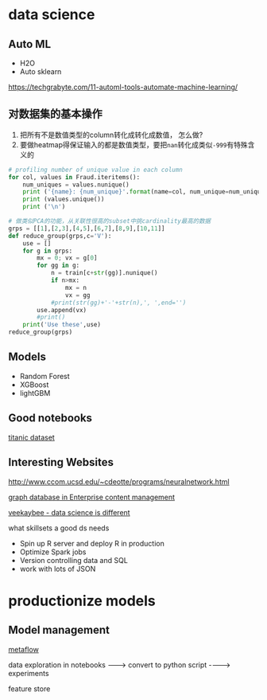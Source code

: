 # data science 

## Auto ML

- H2O
- Auto sklearn

https://techgrabyte.com/11-automl-tools-automate-machine-learning/

## 对数据集的基本操作

1. 把所有不是数值类型的column转化成转化成数值， 怎么做?
2. 要做heatmap得保证输入的都是数值类型，要把`nan`转化成类似`-999`有特殊含义的


```python
# profiling number of unique value in each column
for col, values in Fraud.iteritems():
    num_uniques = values.nunique()
    print ('{name}: {num_unique}'.format(name=col, num_unique=num_uniques))
    print (values.unique())
    print ('\n')
```

```python
# 做类似PCA的功能，从关联性很高的subset中挑cardinality最高的数据
grps = [[1],[2,3],[4,5],[6,7],[8,9],[10,11]]
def reduce_group(grps,c='V'):
    use = []
    for g in grps:
        mx = 0; vx = g[0]
        for gg in g:
            n = train[c+str(gg)].nunique()
            if n>mx:
                mx = n
                vx = gg
            #print(str(gg)+'-'+str(n),', ',end='')
        use.append(vx)
        #print()
    print('Use these',use)
reduce_group(grps)
```

## Models

- Random Forest
- XGBoost
- lightGBM

## Good notebooks

[titanic dataset](https://www.kaggle.com/gunesevitan/titanic-advanced-feature-engineering-tutorial/notebook)


## Interesting Websites

http://www.ccom.ucsd.edu/~cdeotte/programs/neuralnetwork.html

[graph database in Enterprise content management](https://neo4j.com/graphgist/enterprise-content-management-with-neo4j)

[veekaybee - data science is different](https://veekaybee.github.io/2019/02/13/data-science-is-different/)

what skillsets a  good ds needs
- Spin up R server and deploy R in production
- Optimize Spark jobs
- Version controlling data and SQL
- work with lots of JSON


# productionize models

## Model management

[metaflow](https://metaflow.org/)

data exploration in notebooks ---> convert to python script ----> experiments

feature store
